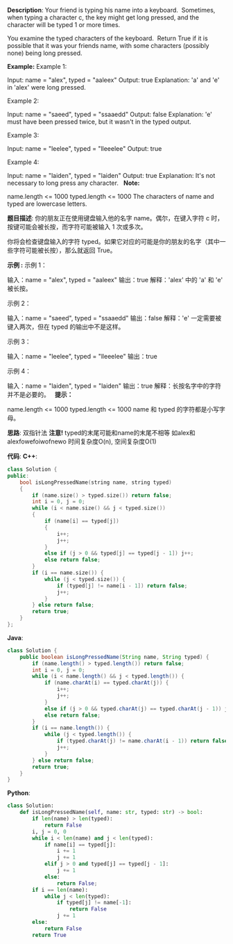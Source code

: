 __Description__:
Your friend is typing his name into a keyboard.  Sometimes, when typing a character c, the key might get long pressed, and the character will be typed 1 or more times.

You examine the typed characters of the keyboard.  Return True if it is possible that it was your friends name, with some characters (possibly none) being long pressed.

__Example:__
Example 1:

Input: name = "alex", typed = "aaleex"
Output: true
Explanation: 'a' and 'e' in 'alex' were long pressed.

Example 2:

Input: name = "saeed", typed = "ssaaedd"
Output: false
Explanation: 'e' must have been pressed twice, but it wasn't in the typed output.

Example 3:

Input: name = "leelee", typed = "lleeelee"
Output: true

Example 4:

Input: name = "laiden", typed = "laiden"
Output: true
Explanation: It's not necessary to long press any character.
 
__Note:__

name.length <= 1000
typed.length <= 1000
The characters of name and typed are lowercase letters.

__题目描述__:
你的朋友正在使用键盘输入他的名字 name。偶尔，在键入字符 c 时，按键可能会被长按，而字符可能被输入 1 次或多次。

你将会检查键盘输入的字符 typed。如果它对应的可能是你的朋友的名字（其中一些字符可能被长按），那么就返回 True。

__示例 :__
示例 1：

输入：name = "alex", typed = "aaleex"
输出：true
解释：'alex' 中的 'a' 和 'e' 被长按。

示例 2：

输入：name = "saeed", typed = "ssaaedd"
输出：false
解释：'e' 一定需要被键入两次，但在 typed 的输出中不是这样。

示例 3：

输入：name = "leelee", typed = "lleeelee"
输出：true

示例 4：

输入：name = "laiden", typed = "laiden"
输出：true
解释：长按名字中的字符并不是必要的。
 
__提示：__

name.length <= 1000
typed.length <= 1000
name 和 typed 的字符都是小写字母。

__思路__:
双指针法
__注意!__
typed的末尾可能和name的末尾不相等
如alex和alexfowefoiwofnewo
时间复杂度O(n), 空间复杂度O(1)

__代码__:
__C++__:
```C++
class Solution {
public:
    bool isLongPressedName(string name, string typed) 
    {
        if (name.size() > typed.size()) return false;
        int i = 0, j = 0;
        while (i < name.size() && j < typed.size()) 
        {
            if (name[i] == typed[j]) 
            {
                i++;
                j++;
            }
            else if (j > 0 && typed[j] == typed[j - 1]) j++;
            else return false;
        }
        if (i == name.size()) {
            while (j < typed.size()) {
                if (typed[j] != name[i - 1]) return false;
                j++;
            }
        } else return false;
        return true;
    }
};
```

__Java__:
```Java
class Solution {
    public boolean isLongPressedName(String name, String typed) {
        if (name.length() > typed.length()) return false;
        int i = 0, j = 0;
        while (i < name.length() && j < typed.length()) {
            if (name.charAt(i) == typed.charAt(j)) {
                i++;
                j++;
            }
            else if (j > 0 && typed.charAt(j) == typed.charAt(j - 1)) j++;
            else return false;
        }
        if (i == name.length()) {
            while (j < typed.length()) {
                if (typed.charAt(j) != name.charAt(i - 1)) return false;
                j++;
            }
        } else return false;
        return true;
    }
}
```

__Python__:
```Python
class Solution:
    def isLongPressedName(self, name: str, typed: str) -> bool:
        if len(name) > len(typed):
            return False
        i, j = 0, 0
        while i < len(name) and j < len(typed):
            if name[i] == typed[j]:
                i += 1
                j += 1
            elif j > 0 and typed[j] == typed[j - 1]:
                j += 1
            else:
                return False;
        if i == len(name):
            while j < len(typed):
                if typed[j] != name[-1]:
                    return False
                j += 1
        else:
            return False
        return True
```